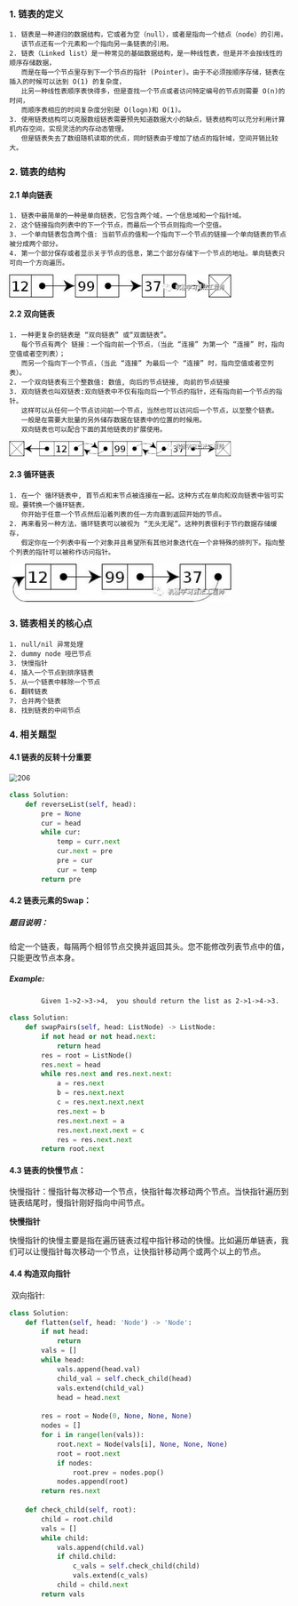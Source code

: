 ### 1. 链表的定义

    1. 链表是一种递归的数据结构，它或者为空（null），或者是指向一个结点（node）的引用，
       该节点还有一个元素和一个指向另一条链表的引用。
    2. 链表（Linked list）是一种常见的基础数据结构，是一种线性表，但是并不会按线性的顺序存储数据，
       而是在每一个节点里存到下一个节点的指针 (Pointer)。由于不必须按顺序存储，链表在插入的时候可以达到 O(1) 的复杂度，
       比另一种线性表顺序表快得多，但是查找一个节点或者访问特定编号的节点则需要 O(n)的时间，
       而顺序表相应的时间复杂度分别是 O(logn)和 O(1)。
    3. 使用链表结构可以克服数组链表需要预先知道数据大小的缺点，链表结构可以充分利用计算机内存空间，实现灵活的内存动态管理。
       但是链表失去了数组随机读取的优点，同时链表由于增加了结点的指针域，空间开销比较大。

### 2. 链表的结构
#### 2.1 单向链表
    1. 链表中最简单的一种是单向链表，它包含两个域，一个信息域和一个指针域。
    2. 这个链接指向列表中的下一个节点，而最后一个节点则指向一个空值。
    3. 一个单向链表包含两个值: 当前节点的值和一个指向下一个节点的链接一个单向链表的节点被分成两个部分。
    4. 第一个部分保存或者显示关于节点的信息，第二个部分存储下一个节点的地址。单向链表只可向一个方向遍历。
<img src='linked list_1.jpg' width=400 div align=center />

#### 2.2 双向链表
    1. 一种更复杂的链表是 “双向链表” 或“双面链表”。
       每个节点有两个 链接：一个指向前一个节点，（当此 “连接” 为第一个 “连接” 时，指向空值或者空列表）；
       而另一个指向下一个节点，（当此 “连接” 为最后一个 “连接” 时，指向空值或者空列表）。
    2. 一个双向链表有三个整数值: 数值, 向后的节点链接, 向前的节点链接
    3. 双向链表也叫双链表:双向链表中不仅有指向后一个节点的指针，还有指向前一个节点的指针。
       这样可以从任何一个节点访问前一个节点，当然也可以访问后一个节点，以至整个链表。
       一般是在需要大批量的另外储存数据在链表中的位置的时候用。
       双向链表也可以配合下面的其他链表的扩展使用。
<img src='linked list_2.jpg' width=400>

#### 2.3 循环链表
    1. 在一个 循环链表中, 首节点和末节点被连接在一起。这种方式在单向和双向链表中皆可实现。要转换一个循环链表，
       你开始于任意一个节点然后沿着列表的任一方向直到返回开始的节点。
    2. 再来看另一种方法，循环链表可以被视为 “无头无尾”。这种列表很利于节约数据存储缓存， 
       假定你在一个列表中有一个对象并且希望所有其他对象迭代在一个非特殊的排列下。指向整个列表的指针可以被称作访问指针。
<img src='linked list_3.jpg' width=400>

### 3. 链表相关的核心点
    1. null/nil 异常处理
    2. dummy node 哑巴节点
    3. 快慢指针
    4. 插入一个节点到排序链表
    5. 从一个链表中移除一个节点
    6. 翻转链表
    7. 合并两个链表
    8. 找到链表的中间节点

### 4. 相关题型

#### 4.1 链表的反转十分重要

<img src="E:\Codes\LeetCode\Linked List\0901\206.jpg" alt="206" style="zoom:90%;" />


```python
class Solution:
    def reverseList(self, head):
        pre = None
        cur = head 
        while cur:
            temp = curr.next
            cur.next = pre
            pre = cur
            cur = temp
        return pre
```

#### 4.2 链表元素的Swap：

##### 题目说明：

​			给定一个链表，每隔两个相邻节点交换并返回其头。您不能修改列表节点中的值，只能更改节点本身。

##### Example:

   			Given 1->2->3->4,  you should return the list as 2->1->4->3.

```python
class Solution:
    def swapPairs(self, head: ListNode) -> ListNode:
        if not head or not head.next:
            return head
        res = root = ListNode()
        res.next = head
        while res.next and res.next.next:
            a = res.next
            b = res.next.next
            c = res.next.next.next
            res.next = b
            res.next.next = a
            res.next.next.next = c
            res = res.next.next
        return root.next
```

#### 4.3 链表的快慢节点：

​		快慢指针：慢指针每次移动一个节点，快指针每次移动两个节点。当快指针遍历到链表结尾时，慢指针刚好指向中间节点。

**快慢指针**

​		快慢指针的快慢主要是指在遍历链表过程中指针移动的快慢。比如遍历单链表，我们可以让慢指针每次移动一个节点，让快指针移动两个或两个以上的节点。

#### 4.4 构造双向指针

​		双向指针:

```python
class Solution:
    def flatten(self, head: 'Node') -> 'Node':
        if not head:
            return
        vals = []
        while head:
            vals.append(head.val)
            child_val = self.check_child(head)
            vals.extend(child_val)
            head = head.next
        
        res = root = Node(0, None, None, None)
        nodes = [] 
        for i in range(len(vals)):
            root.next = Node(vals[i], None, None, None)
            root = root.next
            if nodes:
                root.prev = nodes.pop()
            nodes.append(root)
        return res.next
            
    def check_child(self, root):
        child = root.child
        vals = []
        while child:
            vals.append(child.val)
            if child.child:
                c_vals = self.check_child(child)
                vals.extend(c_vals)
            child = child.next
        return vals
```









​	